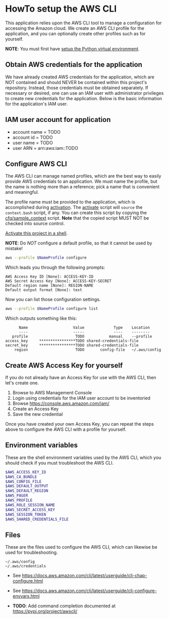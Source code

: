 # HowTo setup the AWS CLI
This application relies upon the AWS CLI tool to manage a configuration for accessing the Amazon cloud.
We create an AWS CLI profile for the application, and you can optionally create other profiles such as for yourself.

**NOTE**: You must first have [setup the Python virtual environment][venv].

## Obtain AWS credentials for the application
We have already created AWS credentials for the application, which are NOT contained and should NEVER be contained within this project's repository.
Instead, those credentials must be obtained separately.
If necessary or desired, one can use an IAM user with administrator privileges to create new credentials for the application.
Below is the basic information for the application's IAM user.

## IAM user account for application
* account name = TODO
* account id = TODO
* user name = TODO
* user ARN = arn:aws:iam::TODO

## Configure AWS CLI
The AWS CLI can manage named profiles, which are the best way to easily provide AWS credentials to an application.
We must name the profile, but the name is nothing more than a reference; pick a name that is convenient and meaningful.

The profile name must be provided to the application, which is accomplished during [activation][activate].
The [activate](../activate.bash) script will `source` the `context.bash` script, if any.
You can create this script by copying the [cfg/sample_context](../cfg/sample_context.bash) script.
**Note** that the copied script MUST NOT be checked into source control.

[Activate this project in a shell][activate].

**NOTE**: Do *NOT* configure a default profile, so that it cannot be used by mistake!

~~~ bash
aws --profile $NameProfile configure
~~~

Which leads you through the following prompts:

    AWS Access Key ID [None]: ACCESS-KEY-ID
    AWS Secret Access Key [None]: ACCESS-KEY-SECRET
    Default region name [None]: REGION-NAME
    Default output format [None]: text

Now you can list those configuration settings.

~~~ bash
aws --profile $NameProfile configure list
~~~

Which outputs something like this:

          Name                    Value             Type    Location
          ----                    -----             ----    --------
       profile                     TODO           manual    --profile
    access_key     ****************TODO shared-credentials-file
    secret_key     ****************TODO shared-credentials-file
        region                     TODO       config-file   ~/.aws/config

## Create AWS Access Key for yourself
If you do not already have an Access Key for use with the AWS CLI, then let's create one.

1. Browse to AWS Management Console
1. Login using credentials for the IAM user account to be inventoried
1. Browse https://console.aws.amazon.com/iam/
1. Create an Access Key
1. Save the new credential

Once you have created your own Access Key, you can repeat the steps above to configure the AWS CLI with a profile for yourself.

## Environment variables
These are the shell environment variables used by the AWS CLI, which you should check if you must troubleshoot the AWS CLI.

~~~ bash
$AWS_ACCESS_KEY_ID
$AWS_CA_BUNDLE
$AWS_CONFIG_FILE
$AWS_DEFAULT_OUTPUT
$AWS_DEFAULT_REGION
$AWS_PAGER
$AWS_PROFILE
$AWS_ROLE_SESSION_NAME
$AWS_SECRET_ACCESS_KEY
$AWS_SESSION_TOKEN
$AWS_SHARED_CREDENTIALS_FILE
~~~

## Files
These are the files used to configure the AWS CLI, which can likewise be used for troubleshooting.

    ~/.aws/config
    ~/.aws/credentials

* See https://docs.aws.amazon.com/cli/latest/userguide/cli-chap-configure.html
* See https://docs.aws.amazon.com/cli/latest/userguide/cli-configure-envvars.html

* **TODO**: Add command completion documented at https://pypi.org/project/awscli/

[activate]: ./HowTo-activate_this_project.md "HowTo activate this project"
[application]: ./HowTo-execute_application.md "HowTo execute application"
[AWS CLI]: ./HowTo-setup-AWS_CLI.md "HowTo setup AWS CLI"
[clone]: ./HowTo-setup-source_control.md "HowTo setup source control"
[deploy]: ./HowTo-deploy-server.md "HowTo deploy server"
[initiation]: ./project_initiation.md "How Rob initiated the project repository"
[install]: ./HowTo-install-packages.md "HowTo install Ubuntu packages"
[license]: ../LICENSE.md "License"
[ReadMe]: ../README.md "ReadMe"
[test]: ./HowTo-test.md "HowTo test"
[venv]: ./HowTo-setup-Python_virtual_environment.md "HowTo setup Python virtual environment"
[workstation]: ./HowTo-setup-workstation.md "HowTo setup workstation"

